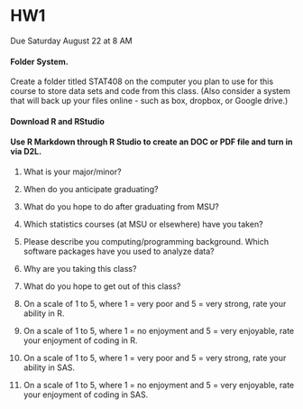 # HW1

Due Saturday August 22 at 8 AM

####  Folder System.
Create a folder titled STAT408 on the computer you plan to use for this course to store data sets and code from this class. (Also consider a system that will back up your files online - such as box, dropbox, or Google drive.)

####  Download R and RStudio

####  Use R Markdown through R Studio to create an DOC or PDF file and turn in via D2L.
1. What is your major/minor?

2. When do you anticipate graduating?

3. What do you hope to do after graduating from MSU?

4. Which statistics courses (at MSU or elsewhere) have you taken?
 
5. Please describe you computing/programming background. Which software packages have you used to analyze data?

6. Why are you taking this class?

7. What do you hope to get out of this class?

8. On a scale of 1 to 5, where 1 = very poor and 5 = very strong, rate your ability in R.

9. On a scale of 1 to 5, where 1 = no enjoyment  and 5 = very enjoyable, rate your enjoyment of coding in R.

10. On a scale of 1 to 5, where 1 = very poor and 5 = very strong, rate your ability in SAS.

11. On a scale of 1 to 5, where 1 = no enjoyment  and 5 = very enjoyable, rate your enjoyment of coding in SAS.
